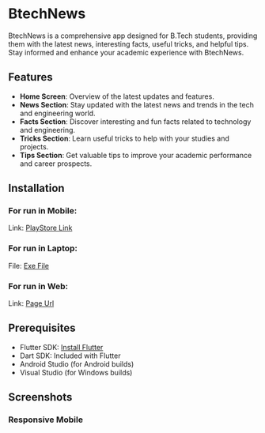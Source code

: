# BtechNews

BtechNews is a comprehensive app designed for B.Tech students, providing them with the latest news, interesting facts, useful tricks, and helpful tips. Stay informed and enhance your academic experience with BtechNews.

## Features

- **Home Screen**: Overview of the latest updates and features.
- **News Section**: Stay updated with the latest news and trends in the tech and engineering world.
- **Facts Section**: Discover interesting and fun facts related to technology and engineering.
- **Tricks Section**: Learn useful tricks to help with your studies and projects.
- **Tips Section**: Get valuable tips to improve your academic performance and career prospects.

## Installation

### For run in Mobile:

 Link: [PlayStore Link](https://play.google.com/store/apps/details?id=com.btechnews.b2)

### For run in Laptop:

File: [Exe File](BtechNews.exe)

### For run in Web:

Link: [Page Url](https:thiruvidhirevanth.github.io/BtechNews)

## Prerequisites

- Flutter SDK: [Install Flutter](https://flutter.dev/docs/get-started/install)
- Dart SDK: Included with Flutter
- Android Studio (for Android builds)
- Visual Studio (for Windows builds)

## Screenshots

 ### Responsive Mobile
 
[](Screenshots/(1).png)



 
 


 
